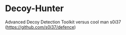 # Decoy-Hunter
Advanced Decoy Detection Toolkit versus cool man s0i37 (https://github.com/s0i37/defence)
